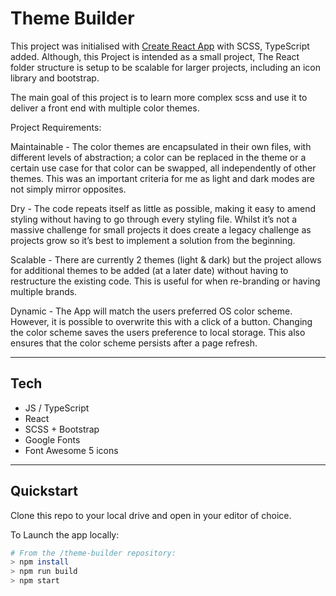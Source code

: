 # Theme Builder

This project was initialised with [Create React App](https://github.com/facebook/create-react-app) with SCSS, TypeScript added. 
Although, this Project is intended as a small project, The React folder structure is setup to be scalable for larger projects, including an icon library and bootstrap.

The main goal of this project is to learn more complex scss and use it to deliver a front end with multiple color themes.    
  
Project Requirements:  
  
Maintainable - The color themes are encapsulated in their own files, with different levels of abstraction; a color can be replaced in the theme or a certain use case for that color can be swapped, all independently of other themes. This was an important criteria for me as light and dark modes are not simply mirror opposites.  
  
Dry - The code repeats itself as little as possible, making it easy to amend styling without having to go through every styling file. Whilst it’s not a massive challenge for small projects it does create a legacy challenge as projects grow so it’s best to implement a solution from the beginning.  
  
Scalable - There are currently 2 themes (light & dark) but the project allows for additional themes to be added (at a later date) without having to restructure the existing code. This is useful for when re-branding or having multiple brands.  
  
Dynamic - The App will match the users preferred OS color scheme. However, it is possible to overwrite this with a click of a button. Changing the color scheme saves the users preference to local storage. This also ensures that the color scheme persists after a page refresh.  
  
----------------
## Tech  
- JS / TypeScript  
- React  
- SCSS + Bootstrap  
- Google Fonts  
- Font Awesome 5 icons    

----------------
## Quickstart
Clone this repo to your local drive and open in your editor of choice.  

To Launch the app locally:  
```bash
# From the /theme-builder repository:
> npm install
> npm run build
> npm start
```
